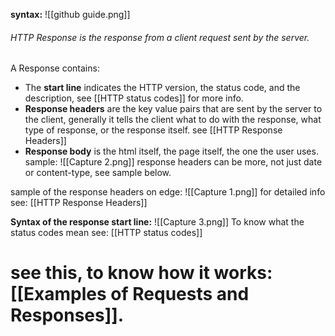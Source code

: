 **syntax:**
![[github guide.png]]
###### HTTP Response is the response from a client request sent by the server.
A Response contains:
- The **start line** indicates the HTTP version, the status code, and the description, see [[HTTP status codes]] for more info.
- **Response headers** are the key value pairs that are sent by the server to the client, generally it tells the client what to do with the response, what type of response, or the response itself. see [[HTTP Response Headers]]
- **Response body** is the html itself, the page itself, the one the user uses.
sample:
![[Capture 2.png]]
response headers can be more, not just date or content-type, see sample below.

sample of the response headers on edge:
![[Capture 1.png]]
for detailed info see: [[HTTP Response Headers]]


**Syntax of the response start line:**
![[Capture 3.png]]
To know what the status codes mean see: [[HTTP status codes]]
# see this, to know how it works: [[Examples of Requests and Responses]].